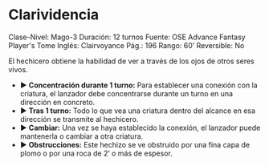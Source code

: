 # Clarividencia

Clase-Nivel: Mago-3
Duración: 12 turnos
Fuente: OSE Advance Fantasy Player's Tome
Inglés: Clairvoyance
Pág.: 196
Rango: 60’
Reversible: No

El hechicero obtiene la habilidad de ver a través de los ojos de otros seres vivos.

- ▶ **Concentración durante 1 turno:** Para establecer una conexión con la criatura, el lanzador debe concentrarse durante un turno en una dirección en concreto.
- ▶ **Tras 1 turno:** Todo lo que vea una criatura dentro del alcance en esa dirección se transmite al hechicero.
- ▶ **Cambiar:** Una vez se haya establecido la conexión, el lanzador puede mantenerla o cambiar a otra criatura.
- ▶ **Obstrucciones:** Este hechizo se ve obstruido por una fina capa de plomo o por una roca de 2’ o más de espesor.